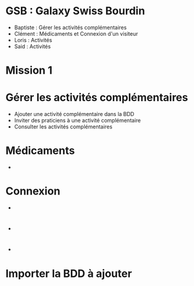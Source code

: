 # GSB : Galaxy Swiss Bourdin
- Baptiste : Gérer les activités complémentaires
- Clément : Médicaments et Connexion d'un visiteur
- Loris : Activités
- Said : Activités

# Mission 1
# Gérer les activités complémentaires
- Ajouter une activité complémentaire dans la BDD
- Inviter des praticiens à une activité complémentaire
- Consulter les activités complémentaires

# Médicaments
-

# Connexion
-

#
-

#
-

# Importer la BDD à ajouter
